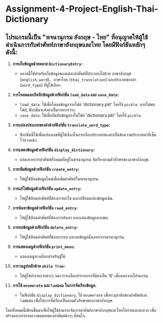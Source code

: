 # Assignment-4-Project-English-Thai-Dictionary
## โปรแกรมนี้เป็น "พจนานุกรม อังกฤษ - ไทย" ที่อนุญาตให้ผู้ใช้ดำเนินการกับคำศัพท์ภาษาอังกฤษและไทย โดยมีฟังก์ชันหลักๆ ดังนี้:

1. **การเก็บข้อมูลด้วยคลาส `DictionaryEntry`:**
   - คลาสนี้ใช้สำหรับเก็บข้อมูลของแต่ละคำศัพท์ที่ประกอบไปด้วย ภาษาอังกฤษ (`english_word`)、ภาษาไทย (`thai_translation`) และประเภทของคำ (`word_type`) ที่ผู้ใช้เลือก.

2. **การโหลดและบันทึกข้อมูลด้วยฟังก์ชัน `load_data` และ `save_data`:**
   - `load_data`: ใช้เพื่อโหลดข้อมูลจากไฟล์ 'dictionary.pkl' โดยใช้ `pickle`. หากไม่พบไฟล์, ฟังก์ชันจะส่งค่าเป็นรายการว่าง.
   - `save_data`: ใช้เพื่อบันทึกข้อมูลลงในไฟล์ 'dictionary.pkl' โดยใช้ `pickle`.

3. **การแปลงประเภทของคำด้วยฟังก์ชัน `translate_word_type`:**
   - ฟังก์ชันนี้ใช้เพื่อแปลงเลขที่ผู้ใช้เลือกในการเลือกประเภทของคำเป็นข้อความประเภทคำที่เซ็ตไว้ล่วงหน้า.

4. **การแสดงข้อมูลด้วยฟังก์ชัน `display_dictionary`:**
   - แสดงรายการคำศัพท์ทั้งหมดที่อยู่ในพจนานุกรม จัดเรียงตามตัวอักษรของภาษาอังกฤษ.

5. **การเพิ่มข้อมูลด้วยฟังก์ชัน `create_entry`:**
   - ให้ผู้ใช้ป้อนข้อมูลใหม่เพื่อเพิ่มคำศัพท์ในพจนานุกรม.

6. **การแก้ไขข้อมูลด้วยฟังก์ชัน `update_entry`:**
   - ให้ผู้ใช้ป้อนคำศัพท์ที่ต้องการแก้ไข และเปลี่ยนแปลงข้อมูลเดิม.

7. **การค้นหาข้อมูลด้วยฟังก์ชัน `read_entry`:**
   - ให้ผู้ใช้ป้อนคำศัพท์ที่ต้องการค้นหา และแสดงข้อมูลหากพบ.

8. **การลบข้อมูลด้วยฟังก์ชัน `delete_entry`:**
   - ให้ผู้ใช้ป้อนคำศัพท์ที่ต้องการลบ และลบข้อมูลนั้นออกจากพจนานุกรม.

9. **การแสดงเมนูด้วยฟังก์ชัน `print_menu`:**
   - แสดงเมนูทางเลือกสำหรับผู้ใช้.

10. **การวนลูปหลักด้วย `while True`:**
    - ให้ผู้ใช้ทำรายการต่างๆ จนกว่าจะเลือกทำรายการที่มีค่าเป็น '6' เพื่อออกจากโปรแกรม.

11. **การใช้ `enumerate` และ `lambda` ในการจัดเรียงข้อมูล:**
    - ในฟังก์ชัน `display_dictionary`, ใช้ `enumerate` เพื่อระบุลำดับของคำศัพท์และ `lambda` เพื่อให้การจัดเรียงเป็นตามตัวอักษรของภาษาอังกฤษ.

โดยทั้งหมดนี้เขียนขึ้นมาเพื่อให้ผู้ใช้สามารถจัดการคำศัพท์ภาษาอังกฤษและไทยได้ง่ายและสะดวก เพื่อสร้างและบรรยายความหมายของคำศัพท์ต่างๆ ที่สนใจ.
